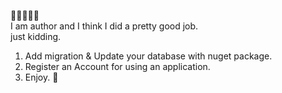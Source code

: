 🌟🌟🌟🌟🌟
<br />
I am author and I think I did a pretty good job.
<br />
just kidding.
<br />

1. Add migration & Update your database with nuget package.
2. Register an Account for using an application.
3. Enjoy. 🌟
